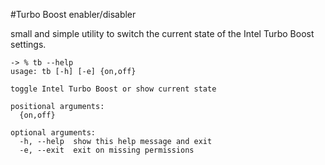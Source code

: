 #Turbo Boost enabler/disabler

small and simple utility to switch the current state of the Intel Turbo Boost settings.

```
-> % tb --help
usage: tb [-h] [-e] {on,off}

toggle Intel Turbo Boost or show current state

positional arguments:
  {on,off}

optional arguments:
  -h, --help  show this help message and exit
  -e, --exit  exit on missing permissions

```
